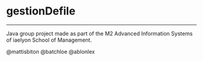 # gestionDefile
___
Java group project made as part of the M2 Advanced Information Systems of iaelyon School of Management.

@mattisbiton @batchloe @ablonlex
